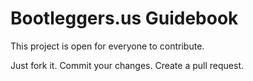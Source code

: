 # Bootleggers.us Guidebook

This project is open for everyone to contribute.

Just fork it. Commit your changes. Create a pull request.
